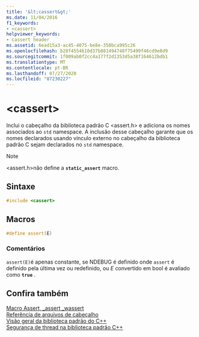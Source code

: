 ```yaml
---
title: '&lt;cassert&gt;'
ms.date: 11/04/2016
f1_keywords:
- <cassert>
helpviewer_keywords:
- cassert header
ms.assetid: 6ead15a3-ac45-4075-be8e-350bca995c26
ms.openlocfilehash: b28f4554610d37b881494748f75499f46cd9e8d9
ms.sourcegitcommit: 1f009ab0f2cc4a177f2d1353d5a38f164612bdb1
ms.translationtype: MT
ms.contentlocale: pt-BR
ms.lasthandoff: 07/27/2020
ms.locfileid: "87230227"
---
```

# <a name="ltcassertgt"></a>&lt;cassert&gt;

Inclui o cabeçalho da biblioteca padrão C \<assert.h> e adiciona os nomes associados ao `std` namespace. A inclusão desse cabeçalho garante que os nomes declarados usando vínculo externo no cabeçalho da biblioteca padrão C sejam declarados no `std` namespace.

> [!NOTE]
> \<assert.h>não define a **`static_assert`** macro.

## <a name="syntax"></a>Sintaxe

```cpp
#include <cassert>
```

## <a name="macros"></a>Macros

```cpp
#define assert(E)
```

### <a name="remarks"></a>Comentários

`assert(E)`é apenas constante, se NDEBUG é definido onde `assert` é definido pela última vez ou redefinido, ou *E* convertido em bool é avaliado como **`true`** .

## <a name="see-also"></a>Confira também

[Macro Assert, _assert _wassert](../c-runtime-library/reference/assert-macro-assert-wassert.md)\
[Referência de arquivos de cabeçalho](../standard-library/cpp-standard-library-header-files.md)\
[Visão geral da biblioteca padrão do C++](../standard-library/cpp-standard-library-overview.md)\
[Segurança de thread na biblioteca padrão C++](../standard-library/thread-safety-in-the-cpp-standard-library.md)
